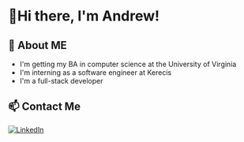 # 👋Hi there, I'm Andrew!

## 💬 About ME
- I'm getting my BA in computer science at the University of Virginia
- I'm interning as a software engineer at Kerecis
- I'm a full-stack developer
<!--
## 🌱 Skills
![Alt Text](image_url)
-->
## 📫 Contact Me
[![LinkedIn](https://img.shields.io/badge/LinkedIn-0077B5?style=for-the-badge&logo=linkedin&logoColor=white)](https://www.linkedin.com/in/andrewjliu/)


  
